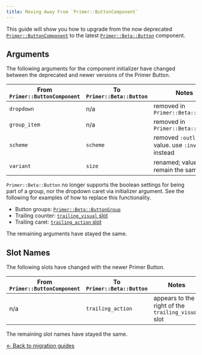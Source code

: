 ```yaml
---
title: Moving Away From `Primer::ButtonComponent`
---
```


This guide will show you how to upgrade from the now deprecated
[`Primer::ButtonComponent`](https://primer.style/view-components/components/button)
to the latest [`Primer::Beta::Button`](https://primer.style/view-components/components/beta/button)
component.

## Arguments

The following arguments for the component initializer have changed between the deprecated and newer versions
of the Primer Button.

| From `Primer::ButtonComponent` | To `Primer::Beta::Button` | Notes |
|--------------------------------|---------------------------|-------|
| `dropdown`   | n/a      | removed in `Primer::Beta::Button`                  |
| `group_item` | n/a      | removed in `Primer::Beta::Button`                  |
| `scheme`     | `scheme` | removed `:outline` value. use `:invisible` instead |
| `variant`    | `size`   | renamed; values remain the same                    |

`Primer::Beta::Button` no longer supports the boolean settings for being part of
a group, nor the dropdown caret via initializer argument. See the following for examples of how to replace
this functionality.

* Button groups: [`Primer::Beta::ButtonGroup`](https://primer.style/view-components/components/beta/buttongroup)
* Trailing counter: [`trailing_visual` slot](https://primer.style/view-components/lookbook/inspect/primer/beta/button/trailing_visual)
* Trailing caret: [`trailing_action` slot](https://primer.style/view-components/lookbook/inspect/primer/beta/button/trailing_action)

The remaining arguments have stayed the same.

## Slot Names

The following slots have changed with the newer Primer Button.

| From `Primer::ButtonComponent` | To `Primer::Beta::Button` | Notes |
|--------------------------------|---------------------------|-------|
| n/a | `trailing_action` | appears to the right of the `trailing_visual` slot |

The remaining slot names have stayed the same.

[&larr; Back to migration guides](https://primer.style/view-components/migration)
